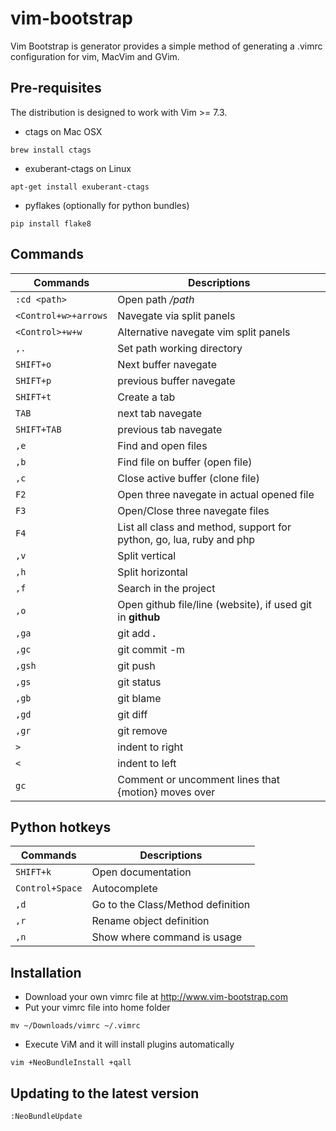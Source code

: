 # vim-bootstrap

Vim Bootstrap is generator provides a simple method of generating a .vimrc configuration for vim, MacVim and GVim.

## Pre-requisites

The distribution is designed to work with Vim >= 7.3.

* ctags on Mac OSX
```
brew install ctags
```
* exuberant-ctags on Linux
```
apt-get install exuberant-ctags
```
* pyflakes (optionally for python bundles)
```
pip install flake8
```

## Commands

Commands | Descriptions
--- | ---
`:cd <path>` | Open path */path*
`<Control+w>+arrows` | Navegate via split panels
`<Control>+w+w` | Alternative navegate vim split panels
`,.` | Set path working directory
`SHIFT+o` | Next buffer navegate
`SHIFT+p` | previous buffer navegate
`SHIFT+t` | Create a tab
`TAB` | next tab navegate
`SHIFT+TAB` | previous tab navegate
`,e` | Find and open files
`,b` | Find file on buffer (open file)
`,c` | Close active buffer (clone file)
`F2`  | Open three navegate in actual opened file
`F3`  | Open/Close three navegate files
`F4` | List all class and method, support for python, go, lua, ruby and php
`,v` | Split vertical
`,h` | Split horizontal
`,f` | Search in the project
`,o` | Open github file/line (website), if used git in **github**
`,ga` | git add **.**
`,gc` | git commit -m
`,gsh` | git push
`,gs` | git status
`,gb` | git blame
`,gd` | git diff
`,gr` | git remove
`>` | indent to right
`<` | indent to left
`gc` | Comment or uncomment lines that {motion} moves over

## Python hotkeys

Commands | Descriptions
--- | ---
`SHIFT+k` | Open documentation
`Control+Space` | Autocomplete
`,d` | Go to the Class/Method definition
`,r` | Rename object definition
`,n` | Show where command is usage

## Installation

* Download your own vimrc file at http://www.vim-bootstrap.com
* Put your vimrc file into home folder
```
mv ~/Downloads/vimrc ~/.vimrc
```
* Execute ViM and it will install plugins automatically
```
vim +NeoBundleInstall +qall
```

## Updating to the latest version

    :NeoBundleUpdate
